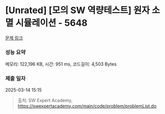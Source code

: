 # [Unrated] [모의 SW 역량테스트] 원자 소멸 시뮬레이션 - 5648 

[문제 링크](https://swexpertacademy.com/main/code/problem/problemDetail.do?contestProbId=AWXRFInKex8DFAUo) 

### 성능 요약

메모리: 122,196 KB, 시간: 951 ms, 코드길이: 4,503 Bytes

### 제출 일자

2025-03-14 15:15



> 출처: SW Expert Academy, https://swexpertacademy.com/main/code/problem/problemList.do